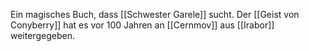 Ein magisches Buch, dass [[Schwester Garele]] sucht. Der [[Geist von Conyberry]] hat es vor 100 Jahren an [[Cernmov]] aus [[Irabor]] weitergegeben.